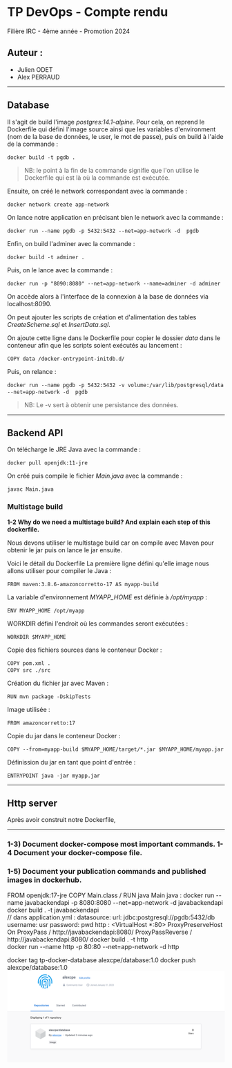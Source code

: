 # TP DevOps - Compte rendu

Filière IRC - 4ème année - Promotion 2024

## Auteur :
- Julien ODET
- Alex PERRAUD

---

## Database
Il s'agit de build l'image *postgres:14.1-alpine*.
Pour cela, on reprend le Dockerfile qui défini l'image source ainsi que les variables d'environment (nom de la base de données, le user, le mot de passe), puis on build à l'aide de la commande :
```
docker build -t pgdb .
```
> NB: le point à la fin de la commande signifie que l'on utilise le Dockerfile qui est là où la commande est exécutée.

Ensuite, on créé le network correspondant avec la commande :
```
docker network create app-network
```

On lance notre application en précisant bien le network avec la commande :
```
docker run --name pgdb -p 5432:5432 --net=app-network -d  pgdb
```

Enfin, on build l'adminer avec la commande :
```
docker build -t adminer .
```

Puis, on le lance avec la commande :
```
docker run -p "8090:8080" --net=app-network --name=adminer -d adminer
```

On accède alors à l'interface de la connexion à la base de données via localhost:8090.

On peut ajouter les scripts de création et d'alimentation des tables *CreateScheme.sql* et *InsertData.sql*.

On ajoute cette ligne dans le Dockerfile pour copier le dossier *data* dans le conteneur afin que les scripts soient exécutés au lancement :
```
COPY data /docker-entrypoint-initdb.d/
```

Puis, on relance :
```
docker run --name pgdb -p 5432:5432 -v volume:/var/lib/postgresql/data --net=app-network -d  pgdb
```
> NB: Le -v sert à obtenir une persistance des données.
---
## Backend API
On télécharge le JRE Java avec la commande :
```
docker pull openjdk:11-jre
```

On créé puis compile le fichier *Main.java* avec la commande :
```
javac Main.java
```

### Multistage build

**1-2 Why do we need a multistage build? And explain each step of this dockerfile.**

Nous devons utiliser le multistage build car on compile avec Maven pour obtenir le jar puis on lance le jar ensuite.

Voici le détail du Dockerfile
La première ligne défini qu'elle image nous allons utiliser pour compiler le Java :
```
FROM maven:3.8.6-amazoncorretto-17 AS myapp-build
```

La variable d'environnement *MYAPP_HOME* est définie à */opt/myapp* :
```
ENV MYAPP_HOME /opt/myapp
```

WORKDIR défini l'endroit où les commandes seront exécutées :
```
WORKDIR $MYAPP_HOME
```

Copie des fichiers sources dans le conteneur Docker :
```
COPY pom.xml .
COPY src ./src
```

Création du fichier jar avec Maven :
```
RUN mvn package -DskipTests
```

Image utilisée :
```
FROM amazoncorretto:17
```

Copie du jar dans le conteneur Docker :
```
COPY --from=myapp-build $MYAPP_HOME/target/*.jar $MYAPP_HOME/myapp.jar
```

Définission du jar en tant que point d'entrée :
```
ENTRYPOINT java -jar myapp.jar
```

---
## Http server
Après avoir construit notre Dockerfile,


---

### 1-3) Document docker-compose most important commands. 1-4 Document your docker-compose file.
>

### 1-5) Document your publication commands and published images in dockerhub.
>


FROM openjdk:17-jre
COPY Main.class /
RUN java Main
java :
docker run --name javabackendapi -p 8080:8080 --net=app-network -d  javabackendapi
docker build . -t javabackendapi            
// dans application.yml :
datasource:
url: jdbc:postgresql://pgdb:5432/db
username: usr
password: pwd
http :
<VirtualHost *:80>
ProxyPreserveHost On
ProxyPass / http://javabackendapi:8080/
ProxyPassReverse / http://javabackendapi:8080/
</VirtualHost>
docker build . -t http        
docker run --name http -p 80:80 --net=app-network -d  http


docker tag tp-docker-database  alexcpe/database:1.0
docker push alexcpe/database:1.0
![img.png](img.png)